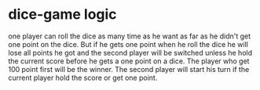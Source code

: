 # dice-game  logic
one player can roll the dice as many time as he want as far as he didn't get one point on the dice. But if he gets one point when he roll the dice he will lose all points he got and the second player will be switched unless he hold the current score before he gets a one point on a dice. The player who get 100 point first will be the winner. The second player will start his turn if the current player hold the score or get one point.
